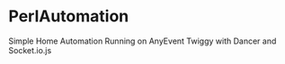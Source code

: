 PerlAutomation
==============

Simple Home Automation Running on AnyEvent Twiggy with Dancer and Socket.io.js